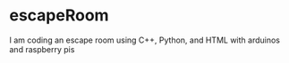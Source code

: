 # escapeRoom
I am coding an escape room using C++, Python, and HTML with arduinos and raspberry pis
